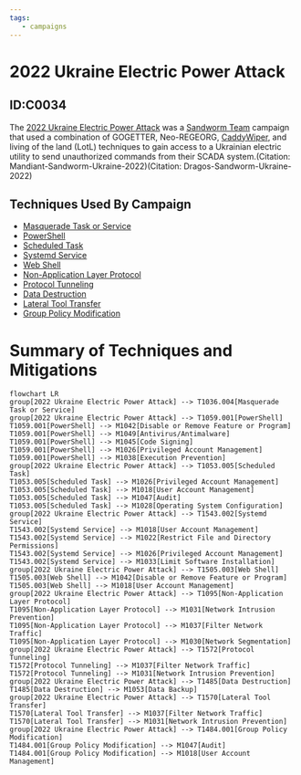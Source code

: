 ```yaml
---
tags:
   - campaigns
---
```

# 2022 Ukraine Electric Power Attack
## ID:C0034
The [2022 Ukraine Electric Power Attack](/mitre/campaigns/C0034) was a [Sandworm Team](/mitre/groups/G0034) campaign that used a combination of GOGETTER, Neo-REGEORG, [CaddyWiper](/mitre/software/S0693), and living of the land (LotL) techniques to gain access to a Ukrainian electric utility to send unauthorized commands from their SCADA system.(Citation: Mandiant-Sandworm-Ukraine-2022)(Citation: Dragos-Sandworm-Ukraine-2022) 
## Techniques Used By Campaign
* [Masquerade Task or Service](techniques/T1036/004)
* [PowerShell](techniques/T1059/001)
* [Scheduled Task](techniques/T1053/005)
* [Systemd Service](techniques/T1543/002)
* [Web Shell](techniques/T1505/003)
* [Non-Application Layer Protocol](techniques/T1095)
* [Protocol Tunneling](techniques/T1572)
* [Data Destruction](techniques/T1485)
* [Lateral Tool Transfer](techniques/T1570)
* [Group Policy Modification](techniques/T1484/001)

# Summary of Techniques and Mitigations
```mermaid
flowchart LR
group[2022 Ukraine Electric Power Attack] --> T1036.004[Masquerade Task or Service]
group[2022 Ukraine Electric Power Attack] --> T1059.001[PowerShell]
T1059.001[PowerShell] --> M1042[Disable or Remove Feature or Program]
T1059.001[PowerShell] --> M1049[Antivirus/Antimalware]
T1059.001[PowerShell] --> M1045[Code Signing]
T1059.001[PowerShell] --> M1026[Privileged Account Management]
T1059.001[PowerShell] --> M1038[Execution Prevention]
group[2022 Ukraine Electric Power Attack] --> T1053.005[Scheduled Task]
T1053.005[Scheduled Task] --> M1026[Privileged Account Management]
T1053.005[Scheduled Task] --> M1018[User Account Management]
T1053.005[Scheduled Task] --> M1047[Audit]
T1053.005[Scheduled Task] --> M1028[Operating System Configuration]
group[2022 Ukraine Electric Power Attack] --> T1543.002[Systemd Service]
T1543.002[Systemd Service] --> M1018[User Account Management]
T1543.002[Systemd Service] --> M1022[Restrict File and Directory Permissions]
T1543.002[Systemd Service] --> M1026[Privileged Account Management]
T1543.002[Systemd Service] --> M1033[Limit Software Installation]
group[2022 Ukraine Electric Power Attack] --> T1505.003[Web Shell]
T1505.003[Web Shell] --> M1042[Disable or Remove Feature or Program]
T1505.003[Web Shell] --> M1018[User Account Management]
group[2022 Ukraine Electric Power Attack] --> T1095[Non-Application Layer Protocol]
T1095[Non-Application Layer Protocol] --> M1031[Network Intrusion Prevention]
T1095[Non-Application Layer Protocol] --> M1037[Filter Network Traffic]
T1095[Non-Application Layer Protocol] --> M1030[Network Segmentation]
group[2022 Ukraine Electric Power Attack] --> T1572[Protocol Tunneling]
T1572[Protocol Tunneling] --> M1037[Filter Network Traffic]
T1572[Protocol Tunneling] --> M1031[Network Intrusion Prevention]
group[2022 Ukraine Electric Power Attack] --> T1485[Data Destruction]
T1485[Data Destruction] --> M1053[Data Backup]
group[2022 Ukraine Electric Power Attack] --> T1570[Lateral Tool Transfer]
T1570[Lateral Tool Transfer] --> M1037[Filter Network Traffic]
T1570[Lateral Tool Transfer] --> M1031[Network Intrusion Prevention]
group[2022 Ukraine Electric Power Attack] --> T1484.001[Group Policy Modification]
T1484.001[Group Policy Modification] --> M1047[Audit]
T1484.001[Group Policy Modification] --> M1018[User Account Management]
```
